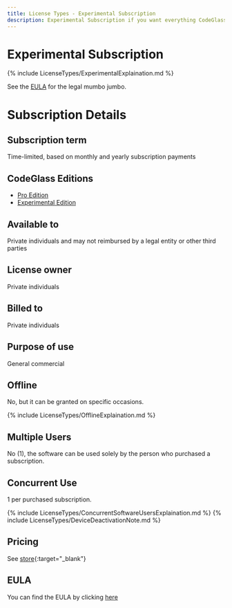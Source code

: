 ```yaml
---
title: License Types - Experimental Subscription
description: Experimental Subscription if you want everything CodeGlass has to offer (and don't mind the hassle)
---
```

# Experimental Subscription
{% include LicenseTypes/ExperimentalExplaination.md   %}

See the [EULA](#eula) for the legal mumbo jumbo.

# Subscription Details

## Subscription term
Time-limited, based on monthly and yearly subscription payments


## CodeGlass Editions
- [Pro Edition](../Editions/Pro.md)
- [Experimental Edition](../Editions/Experimental.md)

## Available to
Private individuals and may not reimbursed by a legal entity or other third parties 
## License owner
Private individuals
## Billed to 
Private individuals
## Purpose of use
General commercial
## Offline
No, but it can be granted on specific occasions.

{% include LicenseTypes/OfflineExplaination.md %}

## Multiple Users
No (1), the software can be used solely by the person who purchased a subscription.

## Concurrent Use
1 per purchased subscription.

{% include LicenseTypes/ConcurrentSoftwareUsersExplaination.md %}
{% include LicenseTypes/DeviceDeactivationNote.md %}

## Pricing
See [store](https://codeglass.io/pricing){:target="_blank"}

## EULA
You can find the EULA by clicking [here](../Legal/EULA/ExperimentalSubscriptionAgreement.md)

